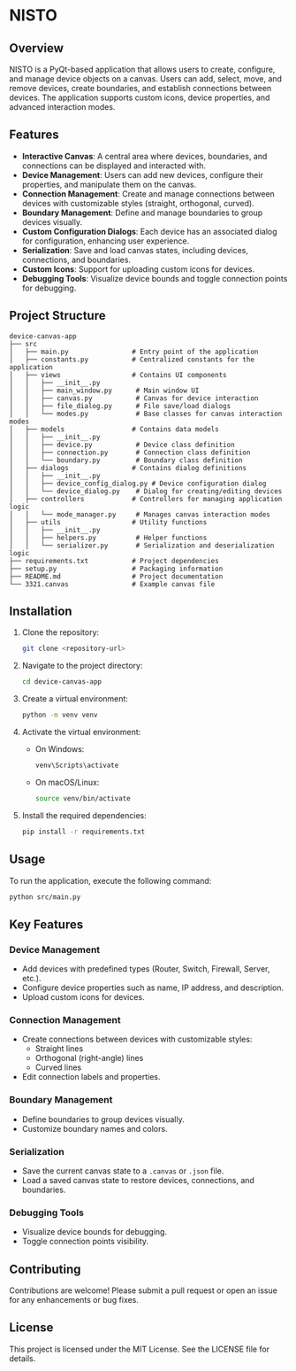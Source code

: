 # NISTO

## Overview

NISTO is a PyQt-based application that allows users to create, configure, and manage device objects on a canvas. Users can add, select, move, and remove devices, create boundaries, and establish connections between devices. The application supports custom icons, device properties, and advanced interaction modes.

## Features

- **Interactive Canvas**: A central area where devices, boundaries, and connections can be displayed and interacted with.
- **Device Management**: Users can add new devices, configure their properties, and manipulate them on the canvas.
- **Connection Management**: Create and manage connections between devices with customizable styles (straight, orthogonal, curved).
- **Boundary Management**: Define and manage boundaries to group devices visually.
- **Custom Configuration Dialogs**: Each device has an associated dialog for configuration, enhancing user experience.
- **Serialization**: Save and load canvas states, including devices, connections, and boundaries.
- **Custom Icons**: Support for uploading custom icons for devices.
- **Debugging Tools**: Visualize device bounds and toggle connection points for debugging.

## Project Structure

```text
device-canvas-app
├── src
│   ├── main.py                # Entry point of the application
│   ├── constants.py           # Centralized constants for the application
│   ├── views                  # Contains UI components
│   │   ├── __init__.py
│   │   ├── main_window.py      # Main window UI
│   │   ├── canvas.py           # Canvas for device interaction
│   │   ├── file_dialog.py      # File save/load dialogs
│   │   └── modes.py            # Base classes for canvas interaction modes
│   ├── models                 # Contains data models
│   │   ├── __init__.py
│   │   ├── device.py           # Device class definition
│   │   ├── connection.py       # Connection class definition
│   │   └── boundary.py         # Boundary class definition
│   ├── dialogs                # Contains dialog definitions
│   │   ├── __init__.py
│   │   ├── device_config_dialog.py # Device configuration dialog
│   │   └── device_dialog.py    # Dialog for creating/editing devices
│   ├── controllers            # Controllers for managing application logic
│   │   └── mode_manager.py     # Manages canvas interaction modes
│   ├── utils                  # Utility functions
│   │   ├── __init__.py
│   │   ├── helpers.py          # Helper functions
│   │   └── serializer.py       # Serialization and deserialization logic
├── requirements.txt           # Project dependencies
├── setup.py                   # Packaging information
├── README.md                  # Project documentation
└── 3321.canvas                # Example canvas file
```

## Installation

1. Clone the repository:

   ```bash
   git clone <repository-url>
   ```

2. Navigate to the project directory:

   ```bash
   cd device-canvas-app
   ```

3. Create a virtual environment:

   ```bash
   python -m venv venv
   ```

4. Activate the virtual environment:
   - On Windows:

     ```bash
     venv\Scripts\activate
     ```

   - On macOS/Linux:

     ```bash
     source venv/bin/activate
     ```

5. Install the required dependencies:

   ```bash
   pip install -r requirements.txt
   ```

## Usage

To run the application, execute the following command:

```bash
python src/main.py
```

## Key Features

### Device Management

- Add devices with predefined types (Router, Switch, Firewall, Server, etc.).
- Configure device properties such as name, IP address, and description.
- Upload custom icons for devices.

### Connection Management

- Create connections between devices with customizable styles:
  - Straight lines
  - Orthogonal (right-angle) lines
  - Curved lines
- Edit connection labels and properties.

### Boundary Management

- Define boundaries to group devices visually.
- Customize boundary names and colors.

### Serialization

- Save the current canvas state to a `.canvas` or `.json` file.
- Load a saved canvas state to restore devices, connections, and boundaries.

### Debugging Tools

- Visualize device bounds for debugging.
- Toggle connection points visibility.

## Contributing

Contributions are welcome! Please submit a pull request or open an issue for any enhancements or bug fixes.

## License

This project is licensed under the MIT License. See the LICENSE file for details.
